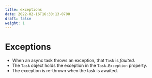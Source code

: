 ```yaml
---
title: exceptions
date: 2022-02-16T16:30:13-0700
draft: false
weight: 1
---
```

# Exceptions
- When an async task throws an exception, that `Task` is *faulted*.
- The `Task` object holds the exception in the `Task.Exception` property.
- The exception is re-thrown when the task is awaited.
